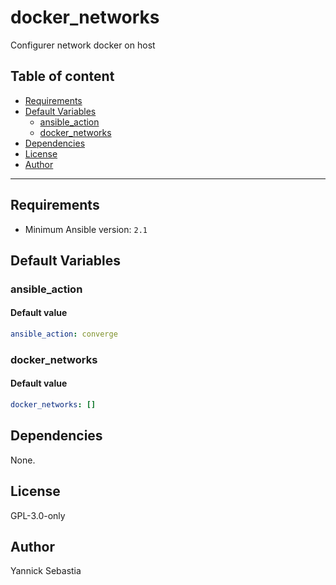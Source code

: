 # docker_networks

Configurer network docker on host

## Table of content

- [Requirements](#requirements)
- [Default Variables](#default-variables)
  - [ansible_action](#ansible_action)
  - [docker_networks](#docker_networks)
- [Dependencies](#dependencies)
- [License](#license)
- [Author](#author)

---

## Requirements

- Minimum Ansible version: `2.1`

## Default Variables

### ansible_action

#### Default value

```YAML
ansible_action: converge
```

### docker_networks

#### Default value

```YAML
docker_networks: []
```

## Dependencies

None.

## License

GPL-3.0-only

## Author

Yannick Sebastia
